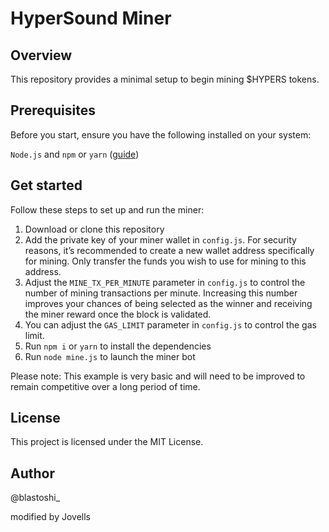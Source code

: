 # HyperSound Miner


## Overview
This repository provides a minimal setup to begin mining $HYPERS tokens.

## Prerequisites
Before you start, ensure you have the following installed on your system: 

```Node.js``` and ```npm``` or ```yarn``` ([guide](https://docs.npmjs.com/downloading-and-installing-node-js-and-npm))

## Get started
Follow these steps to set up and run the miner:
1. Download or clone this repository
2. Add the private key of your miner wallet in ```config.js```. For security reasons, it’s recommended to create a new wallet address specifically for mining. Only transfer the funds you wish to use for mining to this address.
3. Adjust the ```MINE_TX_PER_MINUTE``` parameter in ```config.js``` to control the number of mining transactions per minute. Increasing this number improves your chances of being selected as the winner and receiving the miner reward once the block is validated.
4. You can adjust the ```GAS_LIMIT``` parameter in ```config.js``` to control the gas limit.
5. Run ```npm i``` or ```yarn``` to install the dependencies
6. Run ```node mine.js``` to launch the miner bot


Please note: This example is very basic and will need to be improved to remain competitive over a long period of time.

## License

This project is licensed under the MIT License.

## Author

@blastoshi_

modified by Jovells